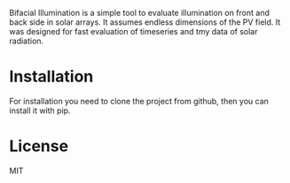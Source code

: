 Bifacial Illumination is a simple tool to evaluate illumination on front and back side in solar arrays. It assumes endless dimensions of the PV field. It was designed for fast evaluation of timeseries and tmy data of solar radiation.

Installation
============

For installation you need to clone the project from github, then you can install it with pip.


License
=======

MIT

